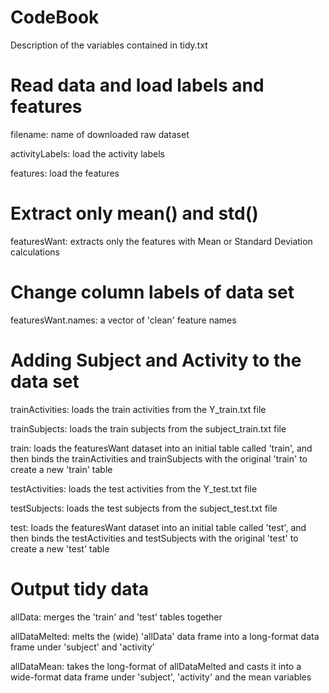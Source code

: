 # CodeBook
Description of the variables contained in tidy.txt

# Read data and load labels and features
filename: name of downloaded raw dataset

activityLabels: load the activity labels

features: load the features

# Extract only mean() and std()
featuresWant: extracts only the features with Mean or Standard Deviation calculations

# Change column labels of data set
featuresWant.names: a vector of 'clean' feature names

# Adding Subject and Activity to the data set
trainActivities: loads the train activities from the Y_train.txt file

trainSubjects: loads the train subjects from the subject_train.txt file

train: loads the featuresWant dataset into an initial table called 'train', and then binds the trainActivities and trainSubjects with the original 'train' to create a new 'train' table

testActivities: loads the test activities from the Y_test.txt file

testSubjects: loads the test subjects from the subject_test.txt file

test: loads the featuresWant dataset into an initial table called 'test', and then binds the testActivities and testSubjects with the original 'test' to create a new 'test' table

# Output tidy data
allData: merges the 'train' and 'test' tables together

allDataMelted: melts the (wide) 'allData' data frame into a long-format data frame under 'subject' and 'activity'

allDataMean: takes the long-format of allDataMelted and casts it into a wide-format data frame under 'subject', 'activity' and the mean variables
